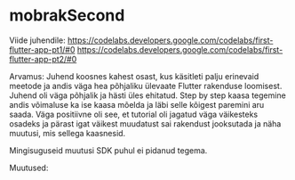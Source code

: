 # mobrakSecond

Viide juhendile:
https://codelabs.developers.google.com/codelabs/first-flutter-app-pt1/#0
https://codelabs.developers.google.com/codelabs/first-flutter-app-pt2/#0

Arvamus:
Juhend koosnes kahest osast, kus käsitleti palju erinevaid meetode ja andis väga hea põhjaliku ülevaate Flutter rakenduse loomisest. Juhend oli väga põhjalik ja hästi üles ehitatud. Step by step kaasa tegemine andis võimaluse ka ise kaasa mõelda ja läbi selle kõigest paremini aru saada.
Väga positiivne oli see, et tutorial oli jagatud väga väikesteks osadeks ja pärast igat väikest muudatust sai rakendust jooksutada ja näha muutusi, mis sellega kaasnesid.

Mingisuguseid muutusi SDK puhul ei pidanud tegema.

Muutused:
